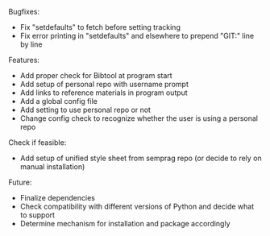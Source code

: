 Bugfixes:
* Fix "setdefaults" to fetch before setting tracking
* Fix error printing in "setdefaults" and elsewhere to prepend "GIT:" line by line

Features:
* Add proper check for Bibtool at program start
* Add setup of personal repo with username prompt
* Add links to reference materials in program output
* Add a global config file
* Add setting to use personal repo or not
* Change config check to recognize whether the user is using a personal repo

Check if feasible:
* Add setup of unified style sheet from semprag repo (or decide to rely on manual installation)

Future:
* Finalize dependencies
* Check compatibility with different versions of Python and decide what to support
* Determine mechanism for installation and package accordingly
